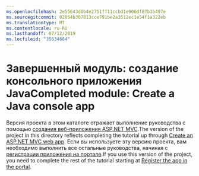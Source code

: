 ```yaml
---
ms.openlocfilehash: 2e55643d0b4e2751ff11ccbd1e906df87b3b497e
ms.sourcegitcommit: 02054b307013cce781be2a3512ec1e54f1a322eb
ms.translationtype: MT
ms.contentlocale: ru-RU
ms.lasthandoff: 07/12/2019
ms.locfileid: "35634684"
---
```

# <a name="completed-module-create-a-java-console-app"></a><span data-ttu-id="f5daf-101">Завершенный модуль: создание консольного приложения Java</span><span class="sxs-lookup"><span data-stu-id="f5daf-101">Completed module: Create a Java console app</span></span>

<span data-ttu-id="f5daf-102">Версия проекта в этом каталоге отражает выполнение руководства с помощью [создания веб-приложения ASP.NET MVC](https://docs.microsoft.com/graph/tutorials/java?tutorial-step=1).</span><span class="sxs-lookup"><span data-stu-id="f5daf-102">The version of the project in this directory reflects completing the tutorial up through [Create an ASP.NET MVC web app](https://docs.microsoft.com/graph/tutorials/java?tutorial-step=1).</span></span> <span data-ttu-id="f5daf-103">Если вы используете эту версию проекта, вам необходимо выполнить все остальные руководства, начиная с [регистрации приложения на портале](https://docs.microsoft.com/graph/tutorials/java?tutorial-step=2).</span><span class="sxs-lookup"><span data-stu-id="f5daf-103">If you use this version of the project, you need to complete the rest of the tutorial starting at [Register the app in the portal](https://docs.microsoft.com/graph/tutorials/java?tutorial-step=2).</span></span>
